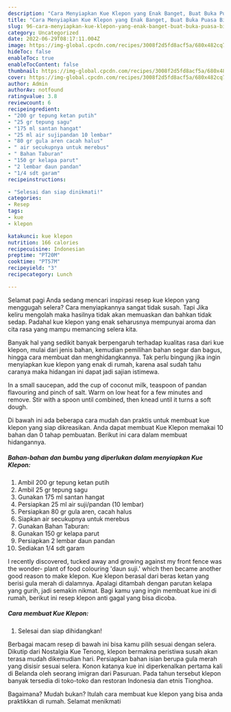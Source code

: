 ```yaml
---
description: "Cara Menyiapkan Kue Klepon yang Enak Banget, Buat Buka Puasa Bisa Manjain Lidah"
title: "Cara Menyiapkan Kue Klepon yang Enak Banget, Buat Buka Puasa Bisa Manjain Lidah"
slug: 96-cara-menyiapkan-kue-klepon-yang-enak-banget-buat-buka-puasa-bisa-manjain-lidah
category: Uncategorized
date: 2022-06-29T08:17:11.004Z
image: https://img-global.cpcdn.com/recipes/3008f2d5fd8acf5a/680x482cq70/kue-klepon-foto-resep-utama.jpg
hideToc: false
enableToc: true
enableTocContent: false
thumbnail: https://img-global.cpcdn.com/recipes/3008f2d5fd8acf5a/680x482cq70/kue-klepon-foto-resep-utama.jpg
cover: https://img-global.cpcdn.com/recipes/3008f2d5fd8acf5a/680x482cq70/kue-klepon-foto-resep-utama.jpg
author: Admin
authorAv: notfound
ratingvalue: 3.8
reviewcount: 6
recipeingredient:
- "200 gr tepung ketan putih"
- "25 gr tepung sagu"
- "175 ml santan hangat"
- "25 ml air sujipandan 10 lembar"
- "80 gr gula aren cacah halus"
- " air secukupnya untuk merebus"
- " Bahan Taburan"
- "150 gr kelapa parut"
- "2 lembar daun pandan"
- "1/4 sdt garam"
recipeinstructions:

- "Selesai dan siap dinikmati!"
categories:
- Resep
tags:
- kue
- klepon

katakunci: kue klepon 
nutrition: 166 calories
recipecuisine: Indonesian
preptime: "PT20M"
cooktime: "PT57M"
recipeyield: "3"
recipecategory: Lunch

---
```



Selamat pagi Anda sedang mencari inspirasi resep kue klepon yang menggugah selera? Cara menyiapkannya sangat tidak susah. Tapi Jika keliru mengolah maka hasilnya tidak akan memuaskan dan bahkan tidak sedap. Padahal kue klepon yang enak seharusnya mempunyai aroma dan cita rasa yang mampu memancing selera kita.


Banyak hal yang sedikit banyak berpengaruh terhadap kualitas rasa dari kue klepon, mulai dari jenis bahan, kemudian pemilihan bahan segar dan bagus, hingga cara membuat dan menghidangkannya. Tak perlu bingung jika ingin menyiapkan kue klepon yang enak di rumah, karena asal sudah tahu caranya maka hidangan ini dapat jadi sajian istimewa.

In a small saucepan, add the cup of coconut milk, teaspoon of pandan flavouring and pinch of salt. Warm on low heat for a few minutes and remove. Stir with a spoon until combined, then knead until it turns a soft dough.


Di bawah ini ada beberapa cara mudah dan praktis untuk membuat kue klepon yang siap dikreasikan. Anda dapat membuat Kue Klepon memakai 10 bahan dan 0 tahap pembuatan. Berikut ini cara dalam membuat hidangannya.

<!--inarticleads1-->

##### Bahan-bahan dan bumbu yang diperlukan dalam menyiapkan Kue Klepon:

1. Ambil 200 gr tepung ketan putih
1. Ambil 25 gr tepung sagu
1. Gunakan 175 ml santan hangat
1. Persiapkan 25 ml air suji/pandan (10 lembar)
1. Persiapkan 80 gr gula aren, cacah halus
1. Siapkan  air secukupnya untuk merebus
1. Gunakan  Bahan Taburan:
1. Gunakan 150 gr kelapa parut
1. Persiapkan 2 lembar daun pandan
1. Sediakan 1/4 sdt garam


I recently discovered, tucked away and growing against my front fence was the wonder- plant of food colouring &#39;daun suji.&#39; which then became another good reason to make klepon. Kue klepon berasal dari beras ketan yang berisi gula merah di dalamnya. Apalagi ditambah dengan parutan kelapa yang gurih, jadi semakin nikmat. Bagi kamu yang ingin membuat kue ini di rumah, berikut ini resep klepon anti gagal yang bisa dicoba. 

<!--inarticleads2-->

##### Cara membuat Kue Klepon:


1. Selesai dan siap dihidangkan!

Berbagai macam resep di bawah ini bisa kamu pilih sesuai dengan selera. Dikutip dari Nostalgia Kue Tenong, klepon bermakna peristiwa susah akan terasa mudah dikemudian hari. Persiapkan bahan isian berupa gula merah yang disisir sesuai selera. Konon katanya kue ini diperkenalkan pertama kali di Belanda oleh seorang imigran dari Pasuruan. Pada tahun tersebut klepon banyak tersedia di toko-toko dan restoran Indonesia dan etnis Tionghoa. 

Bagaimana? Mudah bukan? Itulah cara membuat kue klepon yang bisa anda praktikkan di rumah. Selamat menikmati
